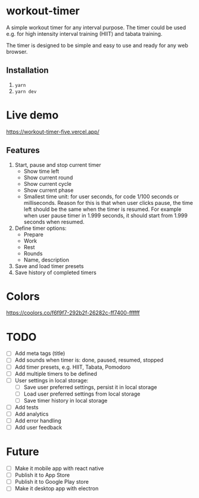 # workout-timer
A simple workout timer for any interval purpose. 
The timer could be used e.g. for high intensity interval training (HIIT) and tabata training. 

The timer is designed to be simple and easy to use and ready for any web browser.

## Installation
1. `yarn`
2. `yarn dev`

# Live demo
https://workout-timer-five.vercel.app/

## Features
1. Start, pause and stop current timer
    - Show time left
    - Show current round
    - Show current cycle
    - Show current phase
    - Smallest time unit: for user seconds, for code 1/100 seconds or milliseconds. Reason for this is that when user clicks pause, the time left should be the same when the timer is resumed. For example when user pause timer in 1.999 seconds, it should start from 1.999 seconds when resumed.
2. Define timer options:
    - Prepare
    - Work
    - Rest
    - Rounds
    - Name, description
3. Save and load timer presets
4. Save history of completed timers

# Colors
https://coolors.co/f6f9f7-292b2f-26282c-ff7400-ffffff

# TODO
- [ ] Add meta tags (title)
- [ ] Add sounds when timer is: done, paused, resumed, stopped
- [ ] Add timer presets, e.g. HIIT, Tabata, Pomodoro
- [ ] Add multiple timers to be defined 
- [ ] User settings in local storage:
  - [ ] Save user preferred settings, persist it in local storage
  - [ ] Load user preferred settings from local storage
  - [ ] Save timer history in local storage
- [ ] Add tests
- [ ] Add analytics
- [ ] Add error handling
- [ ] Add user feedback

# Future
- [ ] Make it mobile app with react native
- [ ] Publish it to App Store
- [ ] Publish it to Google Play store
- [ ] Make it desktop app with electron

